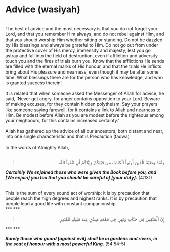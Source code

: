 Advice (wasiyah)
================

   
 The best of advice and the most necessary is that you do not forget
your Lord, and that you remember Him always, and do not rebel against
Him, and that you should worship Him whether sitting or standing. Do not
be dazzled by His blessings and always be grateful to Him. Do not go out
from under the protective cover of His mercy, immensity and majesty,
lest you go astray and fall into the field of destruction, even if
affliction and adversity touch you and the fires of trials burn you.
Know that the afflictions He sends are filled with the eternal marks of
His honour, and that the trials He inflicts bring about His pleasure and
nearness, even though it may be after some time. What blessings there
are for the person who has knowledge, and who is granted success
therein!  
    
 It is related that when someone asked the Messenger of Allah for
advice, he said, 'Never get angry, for anger contains opposition to your
Lord. Beware of making excuses, for they contain hidden polytheism. Say
your prayers like someone saying farewell, for it contains a link to
Allah and nearness to Him. Be modest before Allah as you are modest
before the righteous among your neighbours, for this contains increased
certainty.'  
    
 Allah has gathered up the advice of all our ancestors, both distant and
near, into one single characteristic and that is Precaution (taqwa)  
    
 In the words of Almighty Allah,  
  

<blockquote dir="rtl">
  <p>
وَلَقَدْ وَصَّيْنَا الَّذِينَ أُوتُواْ الْكِتَابَ مِن قَبْلِكُمْ
وَإِيَّاكُمْ أَنِ اتَّقُواْ اللّهَ
  </p>
</blockquote>

***Certainly We enjoined those who were given the Book before you, and
[We enjoin] you too that you should be careful of [your duty].***
(4:131)

   
 This is the sum of every sound act of worship: it is by precaution that
people reach the high degrees and highest ranks. It is by precaution
that people lead a good life with constant companionship.  
*** ***

<blockquote dir="rtl">
  <p>
إِنَّ الْمُتَّقِينَ فِي جَنَّاتٍ وَنَهَرٍ  فِي مَقْعَدِ صِدْقٍ عِندَ
مَلِيكٍ مُّقْتَدِرٍ
  </p>
</blockquote>

*** ***

***Surely those who guard [against evil] shall be in gardens and rivers,
in the seat of honour with a most powerful King.*** (54:54-5)


